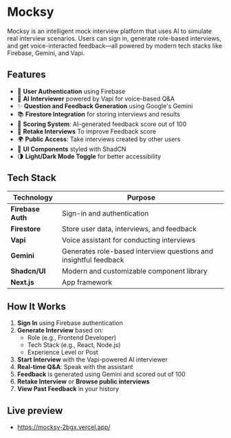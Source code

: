 # Mocksy

Mocksy is an intelligent mock interview platform that uses AI to simulate real interview scenarios. Users can sign in, generate role-based interviews, and get voice-interacted feedback—all powered by modern tech stacks like Firebase, Gemini, and Vapi.

## Features

- 🔐 **User Authentication** using Firebase
- 🧠 **AI Interviewer** powered by Vapi for voice-based Q&A
- ✨ **Question and Feedback Generation** using Google's Gemini
- 📚 **Firestore Integration** for storing interviews and results
- 🎯 **Scoring System**: AI-generated feedback score out of 100
- 🔄 **Retake Interviews** To improve Feedback score
- 🌍 **Public Access**: Take interviews created by other users
- 🎨 **UI Components** styled with ShadCN
- 🌗 **Light/Dark Mode Toggle** for better accessibility

## Tech Stack

| Technology | Purpose |
|------------|---------|
| **Firebase Auth** | Sign-in and authentication |
| **Firestore** | Store user data, interviews, and feedback |
| **Vapi** | Voice assistant for conducting interviews |
| **Gemini** | Generates role-based interview questions and insightful feedback |
| **Shadcn/UI** | Modern and customizable component library |
| **Next.js** | App framework |


## How It Works

1. **Sign In** using Firebase authentication
2. **Generate Interview** based on:
   - Role (e.g., Frontend Developer)
   - Tech Stack (e.g., React, Node.js)
   - Experience Level or Post
3. **Start Interview** with the Vapi-powered AI interviewer
4. **Real-time Q&A**: Speak with the assistant
5. **Feedback** is generated using Gemini and scored out of 100
6. **Retake Interview** or **Browse public interviews**
7. **View Past Feedback** in your history

## Live preview
- https://mocksy-2bgx.vercel.app/
